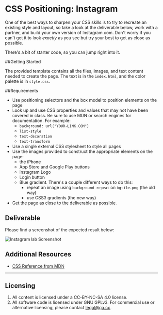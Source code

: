 # CSS Positioning: Instagram

One of the best ways to sharpen your CSS skills is to try to recreate an existing style and layout, so take a look at the deliverable below, work with a partner, and build your own version of Instagram.com.  Don't worry if you can't get it to look _exactly_ as you see but try your best to get as close as possible.

There's a bit of starter code, so you can jump right into it.

##Getting Started

The provided template contains all the files, images, and text content needed to create the page. The text is in the `index.html`, and the color palette is in `style.css`.

##Requirements

* Use positioning selectors and the box model to position elements on the page
* Look up and use CSS properties and values that may not have been covered in class. Be sure to use MDN or search engines for documentation. For example:
  * `background: url("YOUR-LINK.COM")`
  * `list-style`
  * `text-decoration`
  * `text-transform`
* Use a single external CSS stylesheet to style all pages
* Use the images provided to construct the appropriate elements on the page:
  * the iPhone
  * App Store and Google Play buttons
  * Instagram Logo
  * Login button
  * Blue gradient. There's a couple different ways to do this:
    * repeat an image using `background-repeat` on `bgtile.png` (the old way)
    * use CSS3 gradients (the new way)
* Get the page as close to the deliverable as possible.

## Deliverable

Please find a screenshot of the expected result below:

![Instagram lab Screenshot](https://i.imgur.com/DQ9fk1u.png)

## Additional Resources

* [CSS Reference from MDN](https://developer.mozilla.org/en-US/docs/Web/CSS)

---

## Licensing
1. All content is licensed under a CC-BY-NC-SA 4.0 license.
2. All software code is licensed under GNU GPLv3. For commercial use or alternative licensing, please contact legal@ga.co.
